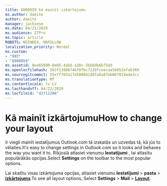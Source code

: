 ```yaml
---
title: 8000059 kā mainīt izkārtojumu
ms.author: daeite
author: daeite
manager: jackiesm
ms.date: 04/21/2020
ms.audience: ITPro
ms.topic: article
ROBOTS: NOINDEX, NOFOLLOW
localization_priority: Normal
ms.custom:
- "993"
- "8000059"
ms.assetid: 8ea65090-8e05-4ab8-a30c-3bb6db6b75dd
ms.openlocfilehash: 583f13900746f8fbc722bfceecaa56052efab369
ms.sourcegitcommit: 55eff703a17e500681d8fa6a87eb067019ade3cc
ms.translationtype: MT
ms.contentlocale: lv-LV
ms.lasthandoff: 04/22/2020
ms.locfileid: "43711206"
---
```

# <a name="how-to-change-your-layout"></a><span data-ttu-id="7bb26-102">Kā mainīt izkārtojumu</span><span class="sxs-lookup"><span data-stu-id="7bb26-102">How to change your layout</span></span>

<span data-ttu-id="7bb26-103">Ir viegli mainīt iestatījumus Outlook.com tā izskatās un uzvedas tā, kā jūs to vēlaties.</span><span class="sxs-lookup"><span data-stu-id="7bb26-103">It's easy to change settings in Outlook.com so it looks and behaves the way you want it to.</span></span> <span data-ttu-id="7bb26-104">Rīkjoslā atlasiet vienumu **Iestatījumi** , lai atlasītu populārākās opcijas.</span><span class="sxs-lookup"><span data-stu-id="7bb26-104">Select **Settings** on the toolbar to the most popular options.</span></span>

<span data-ttu-id="7bb26-105">Lai skatītu visas izkārtojuma opcijas, atlasiet vienumu **Iestatījumi** > **pasta** > [**izkārtojums**](https://outlook.live.com/mail/options/mail/layout).</span><span class="sxs-lookup"><span data-stu-id="7bb26-105">To see all layout options, Select **Settings** > **Mail** > [**Layout**](https://outlook.live.com/mail/options/mail/layout).</span></span>
  